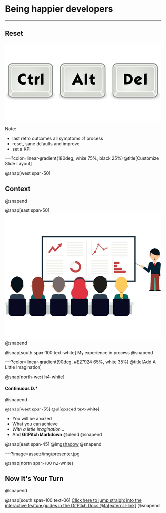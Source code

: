 # Being happier developers

---

## Reset

![](assets/img/reset.png)

Note: 
- last retro outcomes all symptoms of process
- reset, sane defaults and improve
- set a KPI

---?color=linear-gradient(180deg, white 75%, black 25%)
@title[Customize Slide Layout]

@snap[west span-50]
## Context
@snapend

@snap[east span-50]
![](assets/img/presentation.png)
@snapend

@snap[south span-100 text-white]
My experience in process
@snapend

---?color=linear-gradient(90deg, #E27924 65%, white 35%)
@title[Add A Little Imagination]


@snap[north-west h4-white]
#### Continuous D.*
@snapend

@snap[west span-55]
@ul[spaced text-white]
- You will be amazed
- What you can achieve
- *With a little imagination...*
- And **GitPitch Markdown**
@ulend
@snapend

@snap[east span-45]
@img[shadow](assets/img/train.jpg)
@snapend

---?image=assets/img/presenter.jpg

@snap[north span-100 h2-white]
## Now It's Your Turn
@snapend

@snap[south span-100 text-06]
[Click here to jump straight into the interactive feature guides in the GitPitch Docs @fa[external-link]](https://gitpitch.com/docs/getting-started/tutorial/)
@snapend
